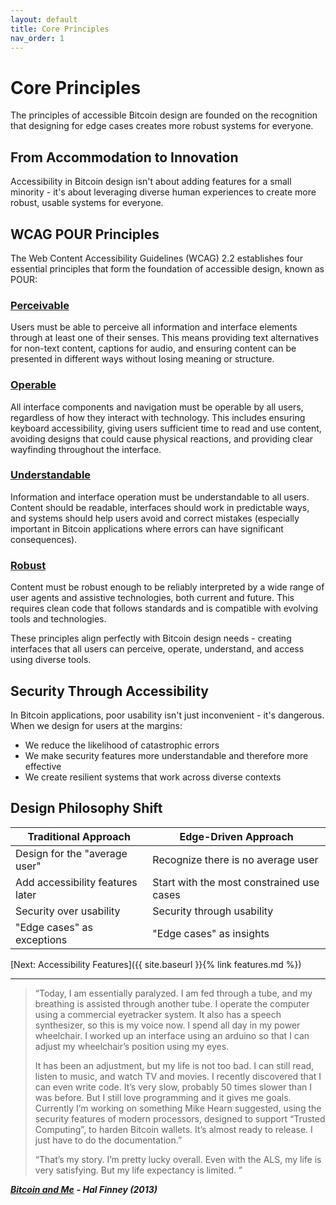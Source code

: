 ```yaml
---
layout: default
title: Core Principles
nav_order: 1
---
```


# Core Principles

The principles of accessible Bitcoin design are founded on the recognition that designing for edge cases creates more robust systems for everyone.

## From Accommodation to Innovation

Accessibility in Bitcoin design isn't about adding features for a small minority - it's about leveraging diverse human experiences to create more robust, usable systems for everyone.

## WCAG POUR Principles

The Web Content Accessibility Guidelines (WCAG) 2.2 establishes four essential principles that form the foundation of accessible design, known as POUR:

### [Perceivable](https://www.w3.org/WAI/WCAG22/Understanding/#perceivable)
Users must be able to perceive all information and interface elements through at least one of their senses. This means providing text alternatives for non-text content, captions for audio, and ensuring content can be presented in different ways without losing meaning or structure.

### [Operable](https://www.w3.org/WAI/WCAG22/Understanding/#operable)
All interface components and navigation must be operable by all users, regardless of how they interact with technology. This includes ensuring keyboard accessibility, giving users sufficient time to read and use content, avoiding designs that could cause physical reactions, and providing clear wayfinding throughout the interface.

### [Understandable](https://www.w3.org/WAI/WCAG22/Understanding/#understandable)
Information and interface operation must be understandable to all users. Content should be readable, interfaces should work in predictable ways, and systems should help users avoid and correct mistakes (especially important in Bitcoin applications where errors can have significant consequences).

### [Robust](https://www.w3.org/WAI/WCAG22/Understanding/#robust)
Content must be robust enough to be reliably interpreted by a wide range of user agents and assistive technologies, both current and future. This requires clean code that follows standards and is compatible with evolving tools and technologies.

These principles align perfectly with Bitcoin design needs - creating interfaces that all users can perceive, operate, understand, and access using diverse tools.

## Security Through Accessibility

In Bitcoin applications, poor usability isn't just inconvenient - it's dangerous. When we design for users at the margins:

- We reduce the likelihood of catastrophic errors
- We make security features more understandable and therefore more effective
- We create resilient systems that work across diverse contexts

## Design Philosophy Shift

| **Traditional Approach** | **Edge-Driven Approach** |
|----------------------|---------------------|
| Design for the "average user" | Recognize there is no average user |
| Add accessibility features later | Start with the most constrained use cases |
| Security over usability | Security through usability |
| "Edge cases" as exceptions | "Edge cases" as insights |

[Next: Accessibility Features]({{ site.baseurl }}{% link features.md %})

---

> “Today, I am essentially paralyzed. I am fed through a tube, and my breathing is assisted through another tube. I operate the computer using a commercial eyetracker system. It also has a speech synthesizer, so this is my voice now. I spend all day in my power wheelchair. I worked up an interface using an arduino so that I can adjust my wheelchair’s position using my eyes.
>
>It has been an adjustment, but my life is not too bad. I can still read, listen to music, and watch TV and movies. I recently discovered that I can even write code. It’s very slow, probably 50 times slower than I was before. But I still love programming and it gives me goals. Currently I’m working on something Mike Hearn suggested, using the security features of modern processors, designed to support “Trusted Computing”, to harden Bitcoin wallets. It’s almost ready to release. I just have to do the documentation.” 
>
>“That’s my story. I’m pretty lucky overall. Even with the ALS, my life is very satisfying. But my life expectancy is limited. ”
>
<cite>[***Bitcoin and Me***](https://nakamotoinstitute.org/library/bitcoin-and-me/) ***- Hal Finney (2013)***</cite> 